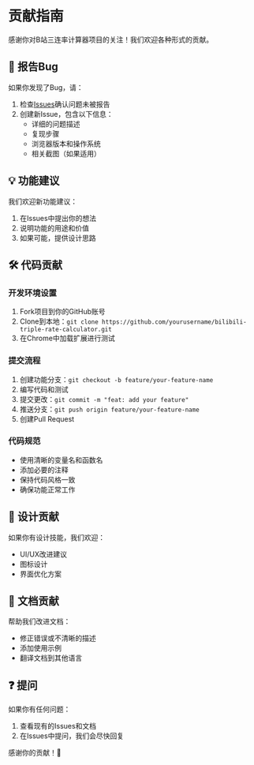 # 贡献指南

感谢你对B站三连率计算器项目的关注！我们欢迎各种形式的贡献。

## 🐛 报告Bug

如果你发现了Bug，请：

1. 检查[Issues](../../issues)确认问题未被报告
2. 创建新Issue，包含以下信息：
   - 详细的问题描述
   - 复现步骤
   - 浏览器版本和操作系统
   - 相关截图（如果适用）

## 💡 功能建议

我们欢迎新功能建议：

1. 在Issues中提出你的想法
2. 说明功能的用途和价值
3. 如果可能，提供设计思路

## 🛠️ 代码贡献

### 开发环境设置

1. Fork项目到你的GitHub账号
2. Clone到本地：`git clone https://github.com/yourusername/bilibili-triple-rate-calculator.git`
3. 在Chrome中加载扩展进行测试

### 提交流程

1. 创建功能分支：`git checkout -b feature/your-feature-name`
2. 编写代码和测试
3. 提交更改：`git commit -m "feat: add your feature"`
4. 推送分支：`git push origin feature/your-feature-name`
5. 创建Pull Request

### 代码规范

- 使用清晰的变量名和函数名
- 添加必要的注释
- 保持代码风格一致
- 确保功能正常工作

## 🎨 设计贡献

如果你有设计技能，我们欢迎：

- UI/UX改进建议
- 图标设计
- 界面优化方案

## 📝 文档贡献

帮助我们改进文档：

- 修正错误或不清晰的描述
- 添加使用示例
- 翻译文档到其他语言

## ❓ 提问

如果你有任何问题：

1. 查看现有的Issues和文档
2. 在Issues中提问，我们会尽快回复

感谢你的贡献！🙏

